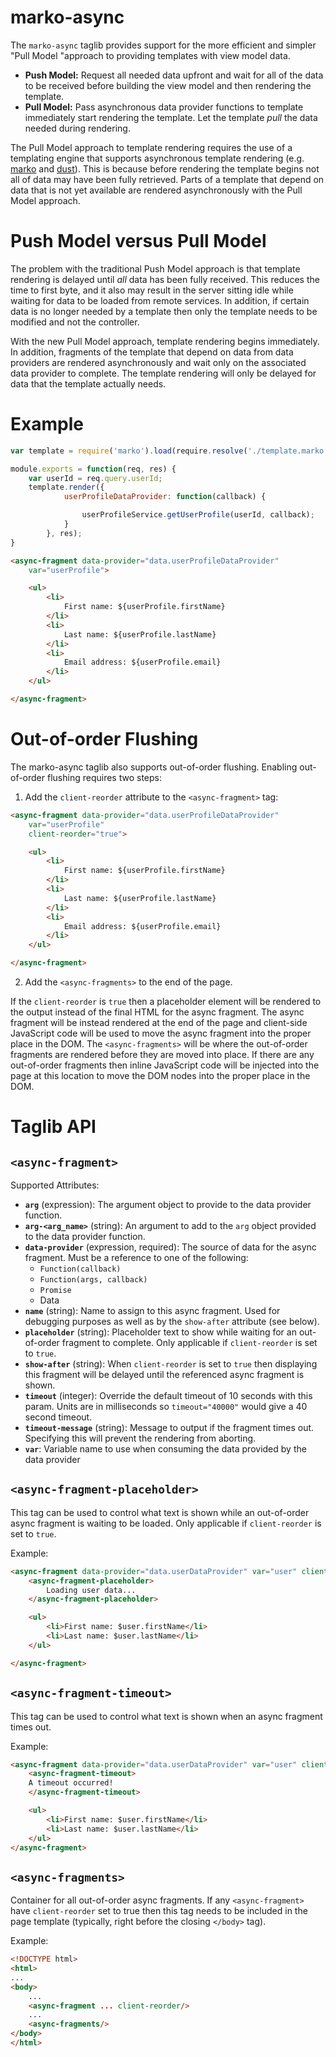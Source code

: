 marko-async
=====================

The `marko-async` taglib provides support for the more efficient and simpler "Pull Model "approach to providing templates with view model data.

* __Push Model:__ Request all needed data upfront and wait for all of the data to be received before building the view model and then rendering the template.
* __Pull Model:__ Pass asynchronous data provider functions to template immediately start rendering the template. Let the template _pull_ the data needed during rendering.

The Pull Model approach to template rendering requires the use of a templating engine that supports asynchronous template rendering (e.g. [marko](https://github.com/raptorjs/marko) and [dust](https://github.com/linkedin/dustjs)). This is because before rendering the template begins not all of data may have been fully retrieved. Parts of a template that depend on data that is not yet available are rendered asynchronously with the Pull Model approach.

# Push Model versus Pull Model

The problem with the traditional Push Model approach is that template rendering is delayed until _all_ data has been fully received. This reduces the time to first byte, and it also may result in the server sitting idle while waiting for data to be loaded from remote services. In addition, if certain data is no longer needed by a template then only the template needs to be modified and not the controller.

With the new Pull Model approach, template rendering begins immediately. In addition, fragments of the template that depend on data from data providers are rendered asynchronously and wait only on the associated data provider to complete. The template rendering will only be delayed for data that the template actually needs.

# Example

```javascript
var template = require('marko').load(require.resolve('./template.marko'));

module.exports = function(req, res) {
    var userId = req.query.userId;
    template.render({
            userProfileDataProvider: function(callback) {

                userProfileService.getUserProfile(userId, callback);
            }
        }, res);
}
```

```html
<async-fragment data-provider="data.userProfileDataProvider"
    var="userProfile">

    <ul>
        <li>
            First name: ${userProfile.firstName}
        </li>
        <li>
            Last name: ${userProfile.lastName}
        </li>
        <li>
            Email address: ${userProfile.email}
        </li>
    </ul>

</async-fragment>
```

# Out-of-order Flushing

The marko-async taglib also supports out-of-order flushing. Enabling out-of-order flushing requires two steps:

1. Add the `client-reorder` attribute to the `<async-fragment>` tag:<br>

```html
<async-fragment data-provider="data.userProfileDataProvider"
    var="userProfile"
    client-reorder="true">

    <ul>
        <li>
            First name: ${userProfile.firstName}
        </li>
        <li>
            Last name: ${userProfile.lastName}
        </li>
        <li>
            Email address: ${userProfile.email}
        </li>
    </ul>

</async-fragment>
```

2. Add the `<async-fragments>` to the end of the page.

If the `client-reorder` is `true` then a placeholder element will be rendered to the output instead of the final HTML for the async fragment. The async fragment will be instead rendered at the end of the page and client-side JavaScript code will be used to move the async fragment into the proper place in the DOM. The `<async-fragments>` will be where the out-of-order fragments are rendered before they are moved into place. If there are any out-of-order fragments then inline JavaScript code will be injected into the page at this location to move the DOM nodes into the proper place in the DOM.

# Taglib API

## `<async-fragment>`

Supported Attributes:

* __`arg`__ (expression): The argument object to provide to the data provider function.
* __`arg-<arg_name>`__ (string): An argument to add to the `arg` object provided to the data provider function.
* __`data-provider`__ (expression, required): The source of data for the async fragment. Must be a reference to one of the following:
    - `Function(callback)`
    - `Function(args, callback)`
    - `Promise`
    - Data
* __`name`__ (string): Name to assign to this async fragment. Used for debugging purposes as well as by the `show-after` attribute (see below).
* __`placeholder`__ (string): Placeholder text to show while waiting for an out-of-order fragment to complete. Only applicable if `client-reorder` is set to `true`.
* __`show-after`__ (string): When `client-reorder` is set to `true` then displaying this fragment will be delayed until the referenced async fragment is shown.
* __`timeout`__ (integer): Override the default timeout of 10 seconds with this param. Units are in
milliseconds so `timeout="40000"` would give a 40 second timeout.
* __`timeout-message`__ (string): Message to output if the fragment times out. Specifying this
will prevent the rendering from aborting.
* __`var`__: Variable name to use when consuming the data provided by the data provider

## `<async-fragment-placeholder>`

This tag can be used to control what text is shown while an out-of-order async fragment is waiting to be loaded. Only applicable if `client-reorder` is set to `true`.

Example:

```html
<async-fragment data-provider="data.userDataProvider" var="user" client-reorder>
    <async-fragment-placeholder>
        Loading user data...
    </async-fragment-placeholder>

    <ul>
        <li>First name: $user.firstName</li>
        <li>Last name: $user.lastName</li>
    </ul>

</async-fragment>
```

## `<async-fragment-timeout>`

This tag can be used to control what text is shown when an async fragment times out.

Example:

```html
<async-fragment data-provider="data.userDataProvider" var="user" client-reorder>
    <async-fragment-timeout>
    A timeout occurred!
    </async-fragment-timeout>

    <ul>
        <li>First name: $user.firstName</li>
        <li>Last name: $user.lastName</li>
    </ul>
</async-fragment>
```

## `<async-fragments>`

Container for all out-of-order async fragments. If any `<async-fragment>` have `client-reorder` set to true then this tag needs to be included in the page template (typically, right before the closing `</body>` tag).

Example:

```html
<!DOCTYPE html>
<html>
...
<body>
    ...
    <async-fragment ... client-reorder/>
    ...
    <async-fragments/>
</body>
</html>
```
